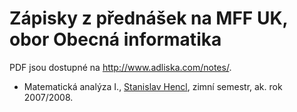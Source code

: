 # Zápisky z přednášek na MFF UK, obor Obecná informatika

PDF jsou dostupné na http://www.adliska.com/notes/.

* Matematická analýza I.,
  [Stanislav Hencl](http://www.karlin.mff.cuni.cz/~hencl), zimní semestr, 
  ak. rok 2007/2008.

